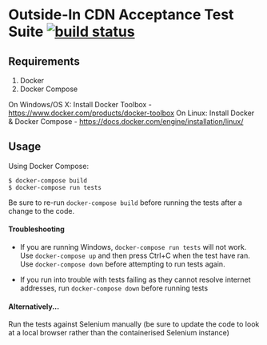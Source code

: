# Outside-In CDN Acceptance Test Suite [![build status](https://travis-ci.org/rhargreaves/spa-demo-test-suite.svg)](https://travis-ci.org/rhargreaves/spa-demo-test-suite)

## Requirements

1. Docker
2. Docker Compose

On Windows/OS X: Install Docker Toolbox - https://www.docker.com/products/docker-toolbox
On Linux: Install Docker & Docker Compose - https://docs.docker.com/engine/installation/linux/

## Usage

Using Docker Compose:

```
$ docker-compose build
$ docker-compose run tests
```

Be sure to re-run `docker-compose build` before running the tests after a change to the code.

#### Troubleshooting

* If you are running Windows, `docker-compose run tests` will not work. Use `docker-compose up` and then press Ctrl+C when the test have ran. Use `docker-compose down` before attempting to run tests again.

* If you run into trouble with tests failing as they cannot resolve internet addresses, run `docker-compose down` before running tests

####  Alternatively...

Run the tests against Selenium manually (be sure to update the code to look at a local browser rather than the containerised Selenium instance)



